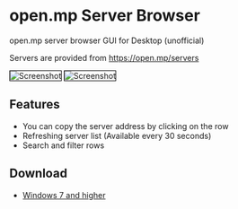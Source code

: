# open.mp Server Browser
open.mp server browser GUI for Desktop (unofficial)

Servers are provided from https://open.mp/servers

<img style='border:1px solid #000000' src="https://i.ibb.co/2hCQN9g/Screenshot-8.png" alt="Screenshot">
<img style='border:1px solid #000000' src="https://i.ibb.co/GVT53zj/Screenshot-9.png" alt="Screenshot">

## Features
- You can copy the server address by clicking on the row
- Refreshing server list (Available every 30 seconds)
- Search and filter rows

## Download
- [Windows 7 and higher](https://github.com/adib-yg/openmp-server-browser/releases/download/v1.0-beta/omp-server-browser.exe)
